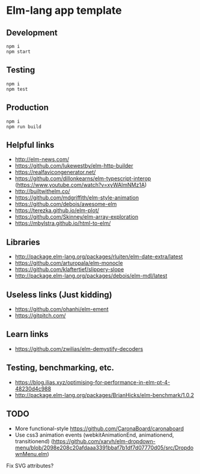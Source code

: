 # Elm-lang app template

## Development

```
npm i
npm start
```

## Testing

```
npm i
npm test
```

## Production

```
npm i
npm run build
```

## Helpful links

* http://elm-news.com/
* https://github.com/lukewestby/elm-http-builder
* https://realfavicongenerator.net/
* https://github.com/dillonkearns/elm-typescript-interop (https://www.youtube.com/watch?v=xyWAlmNMz1A)
* http://builtwithelm.co/
* https://github.com/mdgriffith/elm-style-animation
* https://github.com/debois/awesome-elm
* https://terezka.github.io/elm-plot/
* https://github.com/Skinney/elm-array-exploration
* https://mbylstra.github.io/html-to-elm/

## Libraries

* http://package.elm-lang.org/packages/rluiten/elm-date-extra/latest
* https://github.com/arturopala/elm-monocle
* https://github.com/klaftertief/slippery-slope
* http://package.elm-lang.org/packages/debois/elm-mdl/latest

## Useless links (Just kidding)

* https://github.com/ohanhi/elm-ement
* https://gitpitch.com/

## Learn links

* https://github.com/zwilias/elm-demystify-decoders

## Testing, benchmarking, etc.

* https://blog.ilias.xyz/optimising-for-performance-in-elm-pt-4-48230d4c988
* http://package.elm-lang.org/packages/BrianHicks/elm-benchmark/1.0.2

## TODO

* More functional-style https://github.com/CaronaBoard/caronaboard
* Use css3 animation events (webkitAnimationEnd, animationend, transitionend)
(https://github.com/xarvh/elm-dropdown-menu/blob/2098e208c20afdaaa3391bbaf7b1df7d07770d05/src/DropdownMenu.elm)

Fix SVG attributes?
